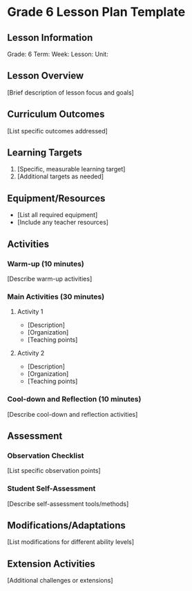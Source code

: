 # Grade 6 Lesson Plan Template

## Lesson Information
Grade: 6
Term:
Week:
Lesson:
Unit:

## Lesson Overview
[Brief description of lesson focus and goals]

## Curriculum Outcomes
[List specific outcomes addressed]

## Learning Targets
1. [Specific, measurable learning target]
2. [Additional targets as needed]

## Equipment/Resources
- [List all required equipment]
- [Include any teacher resources]

## Activities

### Warm-up (10 minutes)
[Describe warm-up activities]

### Main Activities (30 minutes)
1. Activity 1
   - [Description]
   - [Organization]
   - [Teaching points]

2. Activity 2
   - [Description]
   - [Organization]
   - [Teaching points]

### Cool-down and Reflection (10 minutes)
[Describe cool-down and reflection activities]

## Assessment
### Observation Checklist
[List specific observation points]

### Student Self-Assessment
[Describe self-assessment tools/methods]

## Modifications/Adaptations
[List modifications for different ability levels]

## Extension Activities
[Additional challenges or extensions]